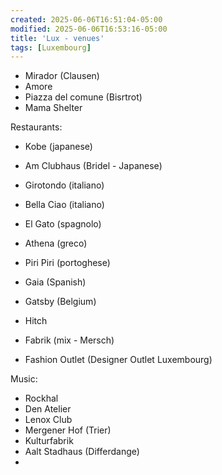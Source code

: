 ```yaml
---
created: 2025-06-06T16:51:04-05:00
modified: 2025-06-06T16:53:16-05:00
title: 'Lux - venues'
tags: [Luxembourg]
---
```


- Mirador (Clausen)
- Amore
- Piazza del comune (Bisrtrot)
- Mama Shelter

Restaurants:
- Kobe (japanese)
- Am Clubhaus (Bridel - Japanese)
- Girotondo (italiano)
- Bella Ciao (italiano)
- El Gato (spagnolo)
- Athena (greco)
- Piri Piri (portoghese)
- Gaia (Spanish)
- Gatsby (Belgium)
- Hitch
- Fabrik (mix - Mersch)

- Fashion Outlet (Designer Outlet Luxembourg)

Music:
- Rockhal
- Den Atelier
- Lenox Club
- Mergener Hof (Trier)
- Kulturfabrik
- Aalt Stadhaus (Differdange)
-
